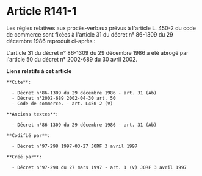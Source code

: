 # Article R141-1

Les règles relatives aux procès-verbaux prévus à l'article L. 450-2 du code de commerce sont fixées à l'article 31 du décret
n° 86-1309 du 29 décembre 1986 reproduit ci-après :

L'article 31 du décret n° 86-1309 du 29 décembre 1986 a été abrogé par l'article 50 du décret n° 2002-689 du 30 avril 2002.

**Liens relatifs à cet article**

	**Cite**:

	  - Décret n°86-1309 du 29 décembre 1986 - art. 31 (Ab)
	  - Décret n°2002-689 2002-04-30 art. 50
	  - Code de commerce. - art. L450-2 (V)

	**Anciens textes**:

	  - Décret n°86-1309 du 29 décembre 1986 - art. 31 (Ab)

	**Codifié par**:

	  - Décret n°97-298 1997-03-27 JORF 3 avril 1997

	**Créé par**:

	  - Décret n°97-298 du 27 mars 1997 - art. 1 (V) JORF 3 avril 1997
